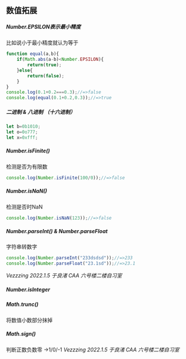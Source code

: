 ## 数值拓展
##### Number.EPSILON表示最小精度
比如说小于最小精度就认为等于
```javascript
function equal(a,b){
    if(Math.abs(a-b)<Number.EPSILON){
        return(true);
    }else{
        return(false);
    }
}
console.log(0.1+0.2===0.3);//=>false
console.log(equal(0.1+0.2,0.3));//=>true
```
##### 二进制 & 八进制 （十六进制）
```javascript
let b=0b1010;
let o=0o777;
let x=0xfff;
```
##### Number.isFinite()
检测是否为有限数
```javascript
console.log(Number.isFinite(100/0));//=>false
```
##### Number.isNaN()
检测是否时NaN
```javascript
console.log(Number.isNaN(123));//=>false
```
##### Number.parseInt() & Number.parseFloat
字符串转数字
```javascript
console.log(Number.parseInt("233dsdsd"));//=>233
console.log(Number.parseFloat("23.1sd"));//=>23.1
```
*Vezzzing 2022.1.5 于良渚 CAA 六号楼二楼自习室*
##### Number.isInteger

##### Math.trunc()
将数值小数部分抹掉
##### Math.sign()
判断正数负数零
->1/0/-1
*Vezzzing 2022.1.5 于良渚 CAA 六号楼二楼自习室*